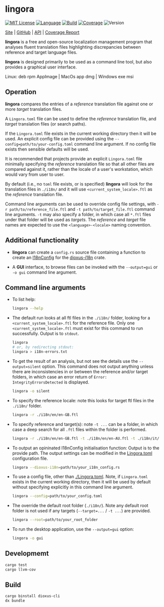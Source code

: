 # lingora

[![MIT License](https://img.shields.io/github/license/nigeleke/lingora?style=plastic)](https://github.com/nigeleke/lingora/blob/master/LICENSE)
[![Language](https://img.shields.io/badge/language-Rust-blue.svg?style=plastic)](https://www.rust-lang.org/)
[![Build](https://img.shields.io/github/actions/workflow/status/nigeleke/lingora/acceptance.yml?style=plastic)](https://github.com/nigeleke/lingora/actions/workflows/acceptance.yml)
[![Coverage](https://img.shields.io/codecov/c/github/nigeleke/lingora?style=plastic)](https://codecov.io/gh/nigeleke/lingora)
![Version](https://img.shields.io/github/v/tag/nigeleke/lingora?style=plastic)

  [Site](https://nigeleke.github.io/lingora) \| [GitHub](https://github.com/nigeleke/lingora) \| [API](https://nigeleke.github.io/lingora/api/lingora/index.html) \| [Coverage Report](https://nigeleke.github.io/lingora/coverage/index.html)

__lingora__ is a free and open-source localization management program that analyses
fluent translation files highlighting discrepancies between reference and target
language files.

__lingora__ is designed primarily to be used as a command line tool, but also provides
a graphical user interface.

  Linux: deb rpm AppImage \| MacOs app dmg \| Windows exe msi

## Operation

__lingora__ compares the entries of a _reference_ translation file against one or more _target_ translation files.

A `Lingora.toml` file can be used to define the _reference_ translation file, and _target_ translation files (or search
paths).

If the `Lingora.toml` file exists in the current working directory then it will be used. An explicit config
file can be provided using the `--config=path/to/your-config.toml` command line argument. If no config file exists
then sensible defaults will be used.

It is recommended that projects provide an explicit `Lingora.toml` file minimally specifying the _reference_ translation
file so that all other files are compared against it, rather than the locale of a user's workstation, which would
vary from user to user.

By default (i.e., no `toml` file exists, or is specified) __lingora__ will look for the translation files in `./i18n/`
and it will use `<current_system_locale>.ftl` as the _reference_ translation file.

Command line arguments can be used to override config file settings, with `-r path/to/reference_file.ftl` and
`-t path/to/target_file.ftl` command line arguments. `-t` may also specify a folder, in which case all `*.ftl`
files under that folder will be used as _targets_. The _reference_ and _target_ file names are expected to use the `<language>-<locale>`
naming convention.

## Additional functionality

* __lingora__ can create a `config.rs` source file containing a function to create an [I18nConfig](https://docs.rs/dioxus-i18n/0.4.2/dioxus_i18n/use_i18n/struct.I18nConfig.html)
  for the [dioxus-i18n](https://crates.io/crates/dioxus-i18n/) crate.

* A __GUI__ interface, to browse files can be invoked with the `--output=gui` or `-o gui` command line argument.

## Command line arguments

* To list help:
  ```bash
  lingora --help
  ```

* The default run looks at all ftl files in the `./i18n/` folder, looking for a `<current_system_locale>.ftl` for the reference file.
  Only one `<current_system_locale>.ftl` must exist for this command to run successfully. Output is to `stdout`.
  ```bash
  lingora
  # or, by redirecting stdout:
  lingora > i18n-errors.txt
  ```

* To get the result of an analysis, but not see the details use the `--output=silent` option.  This command does not output anything
  unless there are inconsistencies in or between the reference and/or target folders, in which case an error return of
  `Error: IntegrityErrorsDetected` is displayed.
  ```bash
  lingora -o silent
  ```

* To specify the reference locale: note this looks for target ftl files in the `./i18n/` folder.
  ```bash
  lingora -r ./i18n/en/en-GB.ftl
  ```

* To specify reference and target(s): note `-t ...` can be a folder, in which case a deep search for all `.ftl` files within the folder is performed.
  ```bash
  lingora -r ./i18n/en/en-GB.ftl -t ./i18n/en/en-AU.ftl -t ./i18n/it/it.ftl
  ```

* To output an opininated I18nConfig initialisation function: Output is to the provide path.
  The output settings can be modified in the [Lingora.toml](src/config/default_lingora.toml) configuration file.
  ```bash
  lingora --dioxus-i18n=path/to/your_i18n_config.rs
  ```

* To use a config file, other than [./Lingora.toml](src/config/default_lingora.toml). Note, if `Lingora.toml` exists
  in the current working directory, then it will be used by default without specifying explicitly in this
  command line argument.
  ```bash
  lingora --config=path/to/your_config.toml
  ```

* The override the default root folder (`./i18n/`). Note any default root folder is
  not used if any targets (`--target=...` / `-t ...`) are provided.
  ```bash
  lingora --root=path/to/your_root_folder
  ```

* To run the desktop application, use the `--output=gui` option:
  ```bash
  lingora -o gui
  ```

## Developmemt

```bash
cargo test
cargo llvm-cov
```

## Build

```bash
cargo binstall dioxus-cli
dx bundle
```
